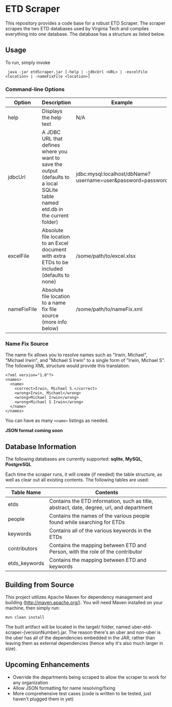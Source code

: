 ETD Scraper
================

This repository provides a code base for a robust ETD Scraper. The scraper scrapes the two ETD databases used by Virginia Tech and compiles everything into one database.  The database has a structure as listed below.

## Usage

To run, simply invoke

``` java -jar etdScraper.jar [-help | -jdbcUrl <URL> | -excelFile <location> | -nameFixFile <location>]```

### Command-line Options

| Option | Description | Example |
|--------|-------------|---------|
| help | Displays the help text | N/A |
| jdbcUrl | A JDBC URL that defines where you want to save the output (defaults to a local SQLite table named etd.db in the current folder) | jdbc:mysql:localhost/dbName?username=user&password=password |
| excelFile | Absolute file location to an Excel document with extra ETDs to be included (defaults to none) | /some/path/to/excel.xlsx |
| nameFixFile | Absolute file location to a name fix file source (more info below) | /some/path/to/nameFix.xml

### Name Fix Source

The name fix allows you to resolve names such as "Irwin, Michael", "Michael Irwin", and "Michael S Irwin" to a single form of "Irwin, Michael S".  The following XML structure would provide this translation:

```
<?xml version="1.0"?>
<names>
  <name>
    <correct>Irwin, Michael S.</correct>
    <wrong>Irwin, Michael</wrong>
    <wrong>Michael Irwin</wrong>
    <wrong>Michael S Irwin</wrong>
  </name>
</names>
```

You can have as many ```<name>``` listings as needed.

**JSON format coming soon**

## Database Information

The following databases are currently supported: **sqlite**, **MySQL**, **PostgreSQL**

Each time the scraper runs, it will create (if needed) the table structure, as well as clear out all existing contents.  The following tables are used:

| Table Name | Contents |
|------------|----------|
| etds | Contains the ETD information, such as title, abstract, date, degree, url, and department |
| people | Contains the names of the various people found while searching for ETDs |
| keywords | Contains all of the various keywords in the ETDs |
| contributors | Contains the mapping between ETD and Person, with the role of the contributor |
| etds_keywords | Contains the mapping between ETD and keywords |

## Building from Source

This project utilizes Apache Maven for dependency management and building (http://maven.apache.org/).  You will need Maven installed on your machine, then simply run:

```
mvn clean install
```
The built artifact will be located in the target/ folder, named uber-etd-scraper-{versionNumber}.jar.  The reason there's an uber and non-uber is the uber has all of the dependencies embedded in the JAR, rather than leaving them as external dependencies (hence why it's also much larger in size).


## Upcoming Enhancements

- Override the departments being scraped to allow the scraper to work for any organization
- Allow JSON formatting for name resolving/fixing
- More comprehensive test cases (code is written to be tested, just haven't plugged them in yet)

